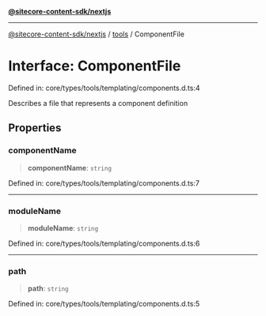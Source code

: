 [**@sitecore-content-sdk/nextjs**](../../README.md)

***

[@sitecore-content-sdk/nextjs](../../README.md) / [tools](../README.md) / ComponentFile

# Interface: ComponentFile

Defined in: core/types/tools/templating/components.d.ts:4

Describes a file that represents a component definition

## Properties

### componentName

> **componentName**: `string`

Defined in: core/types/tools/templating/components.d.ts:7

***

### moduleName

> **moduleName**: `string`

Defined in: core/types/tools/templating/components.d.ts:6

***

### path

> **path**: `string`

Defined in: core/types/tools/templating/components.d.ts:5
